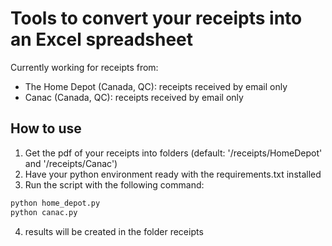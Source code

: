 # Tools to convert your receipts into an Excel spreadsheet
Currently working for receipts from:
- The Home Depot (Canada, QC): receipts received by email only
- Canac (Canada, QC): receipts received by email only

## How to use
1. Get the pdf of your receipts into folders (default: '/receipts/HomeDepot' and '/receipts/Canac')
2. Have your python environment ready with the requirements.txt installed
3. Run the script with the following command:
```bash
python home_depot.py
python canac.py
```
4. results will be created in the folder receipts
